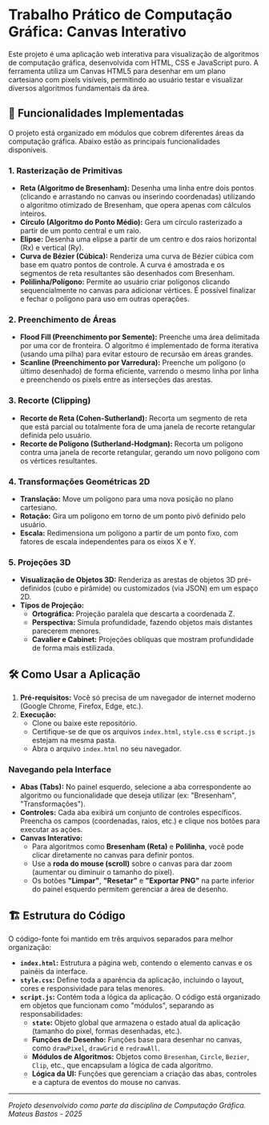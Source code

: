 # Trabalho Prático de Computação Gráfica: Canvas Interativo

Este projeto é uma aplicação web interativa para visualização de algoritmos de computação gráfica, desenvolvida com HTML, CSS e JavaScript puro. A ferramenta utiliza um Canvas HTML5 para desenhar em um plano cartesiano com pixels visíveis, permitindo ao usuário testar e visualizar diversos algoritmos fundamentais da área.

## 🚀 Funcionalidades Implementadas

O projeto está organizado em módulos que cobrem diferentes áreas da computação gráfica. Abaixo estão as principais funcionalidades disponíveis.

### 1. Rasterização de Primitivas
-   **Reta (Algoritmo de Bresenham):** Desenha uma linha entre dois pontos (clicando e arrastando no canvas ou inserindo coordenadas) utilizando o algoritmo otimizado de Bresenham, que opera apenas com cálculos inteiros.
-   **Círculo (Algoritmo do Ponto Médio):** Gera um círculo rasterizado a partir de um ponto central e um raio.
-   **Elipse:** Desenha uma elipse a partir de um centro e dos raios horizontal (Rx) e vertical (Ry).
-   **Curva de Bézier (Cúbica):** Renderiza uma curva de Bézier cúbica com base em quatro pontos de controle. A curva é amostrada e os segmentos de reta resultantes são desenhados com Bresenham.
-   **Polilinha/Polígono:** Permite ao usuário criar polígonos clicando sequencialmente no canvas para adicionar vértices. É possível finalizar e fechar o polígono para uso em outras operações.

### 2. Preenchimento de Áreas
-   **Flood Fill (Preenchimento por Semente):** Preenche uma área delimitada por uma cor de fronteira. O algoritmo é implementado de forma iterativa (usando uma pilha) para evitar estouro de recursão em áreas grandes.
-   **Scanline (Preenchimento por Varredura):** Preenche um polígono (o último desenhado) de forma eficiente, varrendo o mesmo linha por linha e preenchendo os pixels entre as interseções das arestas.

### 3. Recorte (Clipping)
-   **Recorte de Reta (Cohen-Sutherland):** Recorta um segmento de reta que está parcial ou totalmente fora de uma janela de recorte retangular definida pelo usuário.
-   **Recorte de Polígono (Sutherland-Hodgman):** Recorta um polígono contra uma janela de recorte retangular, gerando um novo polígono com os vértices resultantes.

### 4. Transformações Geométricas 2D
-   **Translação:** Move um polígono para uma nova posição no plano cartesiano.
-   **Rotação:** Gira um polígono em torno de um ponto pivô definido pelo usuário.
-   **Escala:** Redimensiona um polígono a partir de um ponto fixo, com fatores de escala independentes para os eixos X e Y.

### 5. Projeções 3D
-   **Visualização de Objetos 3D:** Renderiza as arestas de objetos 3D pré-definidos (cubo e pirâmide) ou customizados (via JSON) em um espaço 2D.
-   **Tipos de Projeção:**
    -   **Ortográfica:** Projeção paralela que descarta a coordenada Z.
    -   **Perspectiva:** Simula profundidade, fazendo objetos mais distantes parecerem menores.
    -   **Cavalier e Cabinet:** Projeções oblíquas que mostram profundidade de forma mais estilizada.

## 🛠️ Como Usar a Aplicação

1.  **Pré-requisitos:** Você só precisa de um navegador de internet moderno (Google Chrome, Firefox, Edge, etc.).
2.  **Execução:**
    -   Clone ou baixe este repositório.
    -   Certifique-se de que os arquivos `index.html`, `style.css` e `script.js` estejam na mesma pasta.
    -   Abra o arquivo `index.html` no seu navegador.

### Navegando pela Interface
-   **Abas (Tabs):** No painel esquerdo, selecione a aba correspondente ao algoritmo ou funcionalidade que deseja utilizar (ex: "Bresenham", "Transformações").
-   **Controles:** Cada aba exibirá um conjunto de controles específicos. Preencha os campos (coordenadas, raios, etc.) e clique nos botões para executar as ações.
-   **Canvas Interativo:**
    -   Para algoritmos como **Bresenham (Reta)** e **Polilinha**, você pode clicar diretamente no canvas para definir pontos.
    -   Use a **roda do mouse (scroll)** sobre o canvas para dar zoom (aumentar ou diminuir o tamanho do pixel).
    -   Os botões **"Limpar"**, **"Resetar"** e **"Exportar PNG"** na parte inferior do painel esquerdo permitem gerenciar a área de desenho.

## 🏗️ Estrutura do Código

O código-fonte foi mantido em três arquivos separados para melhor organização:

-   **`index.html`:** Estrutura a página web, contendo o elemento canvas e os painéis da interface.
-   **`style.css`:** Define toda a aparência da aplicação, incluindo o layout, cores e responsividade para telas menores.
-   **`script.js`:** Contém toda a lógica da aplicação. O código está organizado em objetos que funcionam como "módulos", separando as responsabilidades:
    -   **`state`:** Objeto global que armazena o estado atual da aplicação (tamanho do pixel, formas desenhadas, etc.).
    -   **Funções de Desenho:** Funções base para desenhar no canvas, como `drawPixel`, `drawGrid` e `redrawAll`.
    -   **Módulos de Algoritmos:** Objetos como `Bresenham`, `Circle`, `Bezier`, `Clip`, etc., que encapsulam a lógica de cada algoritmo.
    -   **Lógica da UI:** Funções que gerenciam a criação das abas, controles e a captura de eventos do mouse no canvas.

---
_Projeto desenvolvido como parte da disciplina de Computação Gráfica._
_Mateus Bastos - 2025_